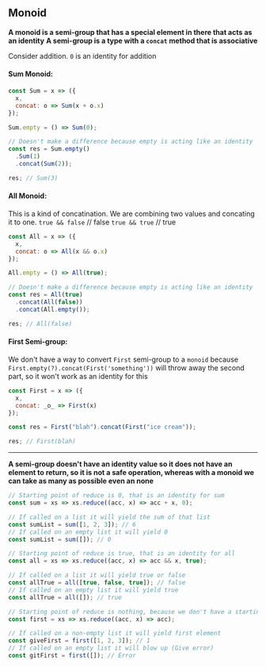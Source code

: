 ## Monoid

**A monoid is a semi-group that has a special element in there that acts as an identity**
**A semi-group is a type with a `concat` method that is associative**

Consider addition. `0` is an identity for addition

#### Sum Monoid:

```javascript
const Sum = x => ({
  x,
  concat: o => Sum(x + o.x)
});

Sum.empty = () => Sum(0);

// Doesn't make a difference because empty is acting like an identity
const res = Sum.empty()
  .Sum(1)
  .concat(Sum(2));

res; // Sum(3)
```

#### All Monoid:

This is a kind of concatination. We are combining two values and concating it to one.
`true && false` // false
`true && true` // true

```javascript
const All = x => ({
  x,
  concat: o => All(x && o.x)
});

All.empty = () => All(true);

// Doesn't make a difference because empty is acting like an identity
const res = All(true)
  .concat(All(false))
  .concat(All.empty());

res; // All(false)
```

#### First Semi-group:

We don't have a way to convert `First` semi-group to a `monoid` because `First.empty(?).concat(First('something'))` will throw away the second part, so it won't work as an identity for this

```javascript
const First = x => ({
  x,
  concat: _o_ => First(x)
});

const res = First("blah").concat(First("ice cream"));

res; // First(blah)
```

---

**A semi-group doesn't have an identity value so it does not have an element to return, so it is not a safe operation, whereas with a monoid we can take as many as possible even an none**

```javascript
// Starting point of reduce is 0, that is an identity for sum
const sum = xs => xs.reduce((acc, x) => acc + x, 0);

// If called on a list it will yield the sum of that list
const sumList = sum([1, 2, 3]); // 6
// If called on an empty list it will yield 0
const sumList = sum([]); // 0

// Starting point of reduce is true, that is an identity for all
const all = xs => xs.reduce((acc, x) => acc && x, true);

// If called on a list it will yield true or false
const allTrue = all([true, false, true]); // false
// If called on an empty list it will yield true
const allTrue = all([]); // true

// Starting point of reduce is nothing, because we don't have a starting value
const first = xs => xs.reduce((acc, x) => acc);

// If called on a non-empty list it will yield first element
const giveFirst = first([1, 2, 3]); // 1
// If called on an empty list it will blow up (Give error)
const gitFirst = first([]); // Error
```
